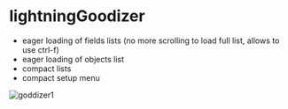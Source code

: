 # lightningGoodizer

 - eager loading of fields lists (no more scrolling to load full list, allows to use ctrl-f)
 - eager loading of objects list
 - compact lists
 - compact setup menu

![goddizer1](https://imgur.com/a/EbIeiUA)
